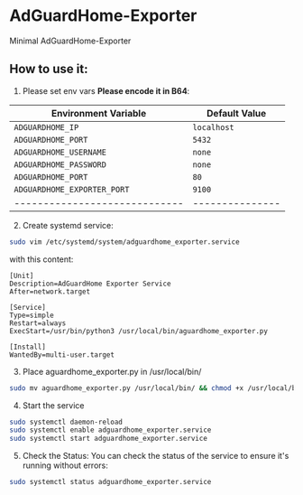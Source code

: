 # AdGuardHome-Exporter
Minimal AdGuardHome-Exporter

## How to use it:
1. Please set env vars **Please encode it in B64**:

| Environment Variable        | Default Value |
|-----------------------------|---------------|
| `ADGUARDHOME_IP`            | `localhost`   |
| `ADGUARDHOME_PORT`          | `5432`        |
| `ADGUARDHOME_USERNAME`      | `none`        |
| `ADGUARDHOME_PASSWORD`      | `none`        |
| `ADGUARDHOME_PORT`          | `80`          |
| `ADGUARDHOME_EXPORTER_PORT` | `9100`        |
|-----------------------------|---------------|

2. Create systemd service:
```bash
sudo vim /etc/systemd/system/adguardhome_exporter.service
```

with this content:
```plaintext
[Unit]
Description=AdGuardHome Exporter Service
After=network.target

[Service]
Type=simple
Restart=always
ExecStart=/usr/bin/python3 /usr/local/bin/aguardhome_exporter.py

[Install]
WantedBy=multi-user.target
```

3. Place aguardhome_exporter.py in /usr/local/bin/
```bash
sudo mv aguardhome_exporter.py /usr/local/bin/ && chmod +x /usr/local/bin/aguardhome_exporter.py
```

4. Start the service
```bash
sudo systemctl daemon-reload
sudo systemctl enable adguardhome_exporter.service
sudo systemctl start adguardhome_exporter.service
```

5. Check the Status: You can check the status of the service to ensure it's running without errors:
```bash
sudo systemctl status adguardhome_exporter.service
````
